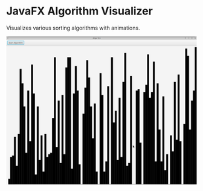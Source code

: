 
# JavaFX Algorithm Visualizer

Visualizes various sorting algorithms with animations.

![](./screenshots/screenshot_2024-06-25_08-11-04.png)